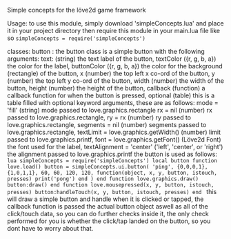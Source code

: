 Simple concepts for the löve2d game framework

Usage:
	to use this module, simply download 'simpleConcepts.lua' and place it in your project directory then require this module in your main.lua file like so
	`simpleConcepts = require('simpleConcepts')`
		
classes:
	button :
		the button class is a simple button with the following arguments:
			text: (string) the text label of the button,
			textColor ({r, g, b, a}) the color for the label,
			buttonColor ({r, g, b, a}) the color for the background (rectangle) of the button,
			x (number) the top left x co-ord of the button,
			y (number) the top left y co-ord of the button,
			width (number) the width of the button,
			height (number) the height of the button,
			callback (function) a callback function for when the button is pressed,
			optional (table) this is a table filled with optional keyword arguments, these are as follows:
				mode = 'fill' (string) mode passed to love.graphics.rectangle
				rx = nil (number) rx passed to love.graphics.rectangle,
				ry = rx (number) ry passed to love.graphics.rectangle,
				segments = nil (number) segments passed to love.graphics.rectangle,
				textLimit = love.graphics.getWidth() (number) limit passed to love.graphics.printf,
				font = love.graphics.getFont() (Löve2d Font) the font used for the label,
				textAlignment = 'center' ('left', 'center', or 'right') the alignment passed to love.graphics.printf
		the button is used as follows: 
		```lua
		simpleConcepts = require('simpleConcepts')
		local button
		function love.load()
			button = simpleConcepts.ui.button(
				'ping',
				{0,0,0,1},
				{1,0,1,1},
				60,
				60,
				120,
				120,
				function(object, x, y, button, istouch, presses)
					print('pong')
				end
			)
		end
		function love.graphics.draw()
			button:draw()
		end
		function love.mousepressed(x, y, button, istouch, presses)
			button:handleTouch(x, y, button, istouch, presses)
		end
		```
		this will draw a simple button and handle when it is clicked or tapped, the callback function is passed the actual button object aswell as all of the click/touch data, so you can do further checks inside it, the only check performed for you is whether the click/tap landed on the button, so you dont have to worry about that.
